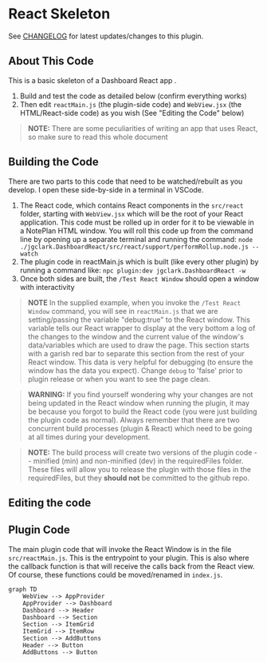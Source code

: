 # React Skeleton

See [CHANGELOG](changelog.md) for latest updates/changes to this plugin.

## About This Code

This is a basic skeleton of a Dashboard React app . 

1. Build and test the code as detailed below (confirm everything works)
1. Then edit `reactMain.js` (the plugin-side code) and `WebView.jsx` (the HTML/React-side code) as you wish (See "Editing the Code" below)


> **NOTE:** There are some peculiarities of writing an app that uses React, so make sure to read this whole document

## Building the Code

There are two parts to this code that need to be watched/rebuilt as you develop.
I open these side-by-side in a terminal in VSCode.
1. The React code, which contains React components in the `src/react` folder, starting with `WebView.jsx` which will be the root of your React application. This code must be rolled up in order for it to be viewable in a NotePlan HTML window. You will roll this code up from the command line by opening up a separate terminal and running the command:
  `node ./jgclark.DashboardReact/src/react/support/performRollup.node.js --watch ` 
1. The plugin code in reactMain.js which is built (like every other plugin) by running a command like:
  `npc plugin:dev jgclark.DashboardReact -w`
1. Once both sides are built, the `/Test React Window` should open a window with interactivity

> **NOTE** 
> In the supplied example, when you invoke the `/Test React Window` command, you will see in `reactMain.js` that we are setting/passing the variable "debug:true" to the React window. This variable tells our React wrapper to display at the very bottom a log of the changes to the window and the current value of the window's data/variables which are used to draw the page. This section starts with a garish red bar to separate this section from the rest of your React window. This data is very helpful for debugging (to ensure the window has the data you expect). Change `debug` to 'false' prior to plugin release or when you want to see the page clean.

> **WARNING:**
> If you find yourself wondering why your changes are not being updated in the React window when running the plugin, it may be because you forgot to build the React code (you were just building the plugin code as normal). Always remember that there are two concurrent build processes (plugin & React) which need to be going at all times during your development.

> **NOTE:**
> The build process will create two versions of the plugin code -- minified (min) and non-minified (dev) in the requiredFiles folder. These files will allow you to release the plugin with those files in the requiredFiles, but they **should not** be committed to the github repo.

## Editing the code

## Plugin Code
The main plugin code that will invoke the React Window is in the file `src/reactMain.js`. This is the entrypoint to your plugin. This is also where the callback function is that will receive the calls back from the React view. Of course, these functions could be moved/renamed in `index.js`.

```mermaid
graph TD
    WebView --> AppProvider
    AppProvider --> Dashboard
    Dashboard --> Header
    Dashboard --> Section
    Section --> ItemGrid
    ItemGrid --> ItemRow
    Section --> AddButtons
    Header --> Button
    AddButtons --> Button
  ```